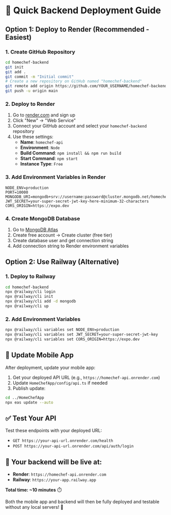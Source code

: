 # 🚀 Quick Backend Deployment Guide

## Option 1: Deploy to Render (Recommended - Easiest)

### 1. Create GitHub Repository
```bash
cd homechef-backend
git init
git add .
git commit -m "Initial commit"
# Create a new repository on GitHub named "homechef-backend"
git remote add origin https://github.com/YOUR_USERNAME/homechef-backend.git
git push -u origin main
```

### 2. Deploy to Render
1. Go to [render.com](https://render.com) and sign up
2. Click "New" → "Web Service"
3. Connect your GitHub account and select your `homechef-backend` repository
4. Use these settings:
   - **Name**: `homechef-api`
   - **Environment**: `Node`
   - **Build Command**: `npm install && npm run build`
   - **Start Command**: `npm start`
   - **Instance Type**: `Free`

### 3. Add Environment Variables in Render
```
NODE_ENV=production
PORT=10000
MONGODB_URI=mongodb+srv://username:password@cluster.mongodb.net/homechef
JWT_SECRET=your-super-secret-jwt-key-here-minimum-32-characters
CORS_ORIGIN=https://expo.dev
```

### 4. Create MongoDB Database
1. Go to [MongoDB Atlas](https://cloud.mongodb.com/)
2. Create free account → Create cluster (free tier)
3. Create database user and get connection string
4. Add connection string to Render environment variables

## Option 2: Use Railway (Alternative)

### 1. Deploy to Railway
```bash
cd homechef-backend
npx @railway/cli login
npx @railway/cli init
npx @railway/cli add -d mongodb
npx @railway/cli up
```

### 2. Add Environment Variables
```bash
npx @railway/cli variables set NODE_ENV=production
npx @railway/cli variables set JWT_SECRET=your-super-secret-jwt-key
npx @railway/cli variables set CORS_ORIGIN=https://expo.dev
```

## 📱 Update Mobile App

After deployment, update your mobile app:

1. Get your deployed API URL (e.g., `https://homechef-api.onrender.com`)
2. Update `HomeChefApp/config/api.ts` if needed
3. Publish update:
```bash
cd ../HomeChefApp
npx eas update --auto
```

## ✅ Test Your API

Test these endpoints with your deployed URL:
- `GET https://your-api-url.onrender.com/health`
- `POST https://your-api-url.onrender.com/api/auth/login`

## 🎯 Your backend will be live at:
- **Render**: `https://homechef-api.onrender.com`
- **Railway**: `https://your-app.railway.app`

**Total time: ~10 minutes** ⏱️

Both the mobile app and backend will then be fully deployed and testable without any local servers! 🎉 
